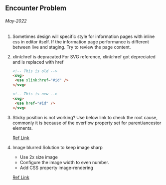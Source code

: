 ## Encounter Problem

###### May-2022

1. Sometimes design will specific style for information pages with inline css in editor itself. If the information page performance is different between live and staging. Try to review the page content.
2. xlink:href is depracated
   For SVG reference, xlink:href got depreciated and is replaced with href

   ```html
   <!-- This is old -->
   <svg>
   	<use xlink:href="#id" />
   </svg>

   <!-- This is new -->
   <svg>
   	<use href="#id" />
   </svg>
   ```
3. Sticky position is not working?
   Use below link to check the root cause, commonly it is because of the overflow property set for parent/ancestor elements.

   [Ref Link](https://www.designcise.com/web/tutorial/how-to-fix-issues-with-css-position-sticky-not-working)
4. Image blurred
   Solution to keep image sharp

   * Use 2x size image
   * Configure the image width to even number.
   * Add CSS property image-rendering

    [Ref Link](https://bootcamp.uxdesign.cc/what-to-look-for-when-fixing-blurry-images-at-2x-eee36fbf0698)

